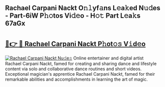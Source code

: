 ## Rachael Carpani Nackt O𝚗𝚕yf𝚊ns L𝚎a𝚔ed N𝚞𝚍es - Part-6iW P𝚑𝚘tos Vi𝚍𝚎o - H𝚘𝚝 Part L𝚎a𝚔s 67aGx

# <h2><a href="http://kfel2sq.oniu.top/?m=Rachael+Carpani+Nackt">🔗👉 🔴 Rachael Carpani Nackt P𝚑ot𝚘𝚜 V𝚒d𝚎o</a></h2>

[![Rachael Carpani Nackt Nu𝚍e𝚜](https://i.imgur.com/0qMVB7G.gif)](http://kfel2sq.oniu.top/?m=Rachael+Carpani+Nackt)
Online entertainer and digital artist Rachael Carpani Nackt, famed for creating and sharing dance and lifestyle content via solo and collaborative dance routines and short videos. Exceptional magician's apprentice Rachael Carpani Nackt, famed for their remarkable abilities and accomplishments in learning the art of magic.  

